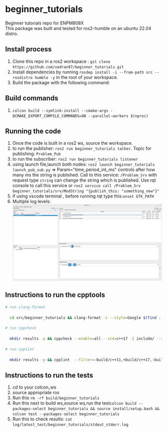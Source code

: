 # beginner_tutorials

Beginner tutorials repo for ENPM808X<br>
This package was built and tested for ros2-humble on an ubuntu 22.04 distro.<br>

## Install process

1. Clone this repo in a ros2 workspace : ```git clone https://github.com/vedran97/beginner_tutorials.git```
2. Install dependencies by running ```rosdep install -i --from-path src --rosdistro humble -y``` in the root of your workspace.
3. Build the package with the following command:

## Build commands

1. ```colcon build --symlink-install --cmake-args -DCMAKE_EXPORT_COMPILE_COMMANDS=ON --parallel-workers $(nproc)```

## Running the code

1. Once the code is built in a ros2 ws, source the workspace.
2. to run the publisher: ```ros2 run beginner_tutorials talker```. Topic for publishing: ```Problem_Pub```
3. to run the subscriber: ```ros2 run beginner_tutorials listener```
4. using launch file,launch both nodes: ```ros2 launch beginner_tutorials launch_pub_sub.py``` => Param="time_period_int_ms" controls after how many ms the string is published.
Call to this service: ```/Problem_Srv``` with request type ```string``` can change the string which is published. Use rqt console to call this service or ```ros2 service call /Problem_Srv beginner_tutorials/srv/ModString "{publish_this: "something_new"}"```
5. if using vscode terminal , before running rqt type this:```unset GTK_PATH```
6. Multiple log levels:
![IM](./MultipleLogLevels.png "MultipleLogLevels:")

## Instructions to run the cpptools

```bash
# run clang-format

  cd src/beginner_tutorials && clang-format -i --style=Google $(find . -name *.cpp -o -name *.hpp | grep -vE -e "^(./build/|./install/|./log/)") && cd -

# run cppcheck

  mkdir results -p && cppcheck --enable=all --std=c++17 -I include/ --suppress=missingInclude --inline-suppr $( find . -name *.cpp | grep -vE -e "^(./build/|./install/|./log/)" ) &> results/cppcheck

# run cpplint

  mkdir results -p && cpplint  --filter=-build/c++11,+build/c++17,-build/namespaces,-build/include_order $( find . -name *.cpp | grep -vE -e "^(./build/|./install/|./log/)" ) &> results/cpplint

```

## Instructions to run the tests

1. cd to your colcon_ws
2. source appropriate ros
3. Run this ```rm -rf build/beginner_tutorials```
4. Run this next to build ws,source ws,run the test```colcon build --packages-select beginner_tutorials && source install/setup.bash && colcon test --packages-select beginner_tutorials```
5. Run this to check results: ```cat log/latest_test/beginner_tutorials/stdout_stderr.log```